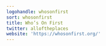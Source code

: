 ```yaml
---
logohandle: whosonfirst
sort: whosonfirst
title: Who’s On First
twitter: alloftheplaces
website: 'https://whosonfirst.org/'
---
```

